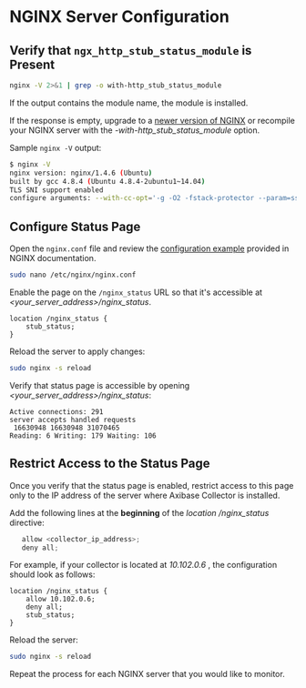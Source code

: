 # NGINX Server Configuration

## Verify that `ngx_http_stub_status_module` is Present

```sh
nginx -V 2>&1 | grep -o with-http_stub_status_module
```

If the output contains the module name, the module is installed.

If the response is empty, upgrade to a [newer version of NGINX](http://nginx.org/en/CHANGES) or recompile your NGINX server with the *-with-http_stub_status_module* option.

Sample `nginx -V` output:

```sh
$ nginx -V
nginx version: nginx/1.4.6 (Ubuntu)
built by gcc 4.8.4 (Ubuntu 4.8.4-2ubuntu1~14.04)
TLS SNI support enabled
configure arguments: --with-cc-opt='-g -O2 -fstack-protector --param=ssp-buffer-size=4 -Wformat -Werror=format-security -D_FORTIFY_SOURCE=2' --with-ld-opt='-Wl,-Bsymbolic-functions -Wl,-z,relro' --prefix=/usr/share/nginx --conf-path=/etc/nginx/nginx.conf --http-log-path=/var/log/nginx/access.log --error-log-path=/var/log/nginx/error.log --lock-path=/var/lock/nginx.lock --pid-path=/run/nginx.pid --http-client-body-temp-path=/var/lib/nginx/body --http-fastcgi-temp-path=/var/lib/nginx/fastcgi --http-proxy-temp-path=/var/lib/nginx/proxy --http-scgi-temp-path=/var/lib/nginx/scgi --http-uwsgi-temp-path=/var/lib/nginx/uwsgi --with-debug --with-pcre-jit --with-ipv6 --with-http_ssl_module --with-http_stub_status_module --with-http_realip_module --with-http_addition_module --with-http_dav_module --with-http_geoip_module --with-http_gzip_static_module --with-http_image_filter_module --with-http_spdy_module --with-http_sub_module --with-http_xslt_module --with-mail --with-mail_ssl_module
```



## Configure Status Page

Open the `nginx.conf` file and review the [configuration example](http://nginx.org/en/docs/http/ngx_http_stub_status_module.html#example) provided in NGINX documentation.

```sh
sudo nano /etc/nginx/nginx.conf
```

Enable the page on the `/nginx_status` URL so that it's accessible at *<your_server_address>/nginx_status*.

```ls
location /nginx_status {
    stub_status;
}
```

Reload the server to apply changes:

```sh
sudo nginx -s reload
```

Verify that status page is accessible by opening *<your_server_address>/nginx_status*:

```ls
Active connections: 291
server accepts handled requests
 16630948 16630948 31070465
Reading: 6 Writing: 179 Waiting: 106
```

## Restrict Access to the Status Page

Once you verify that the status page is enabled, restrict access to this page only to the IP address of the server where Axibase Collector is installed.

Add the following lines at the **beginning** of the *location /nginx_status* directive:

```java
   allow <collector_ip_address>;
   deny all;
```

 For example, if your collector is located at *10.102.0.6* , the configuration should look as follows:

```ls
location /nginx_status {
    allow 10.102.0.6;
    deny all;
    stub_status;
}
```

Reload the server:

```sh
sudo nginx -s reload
```

Repeat the process for each NGINX server that you would like to monitor.
